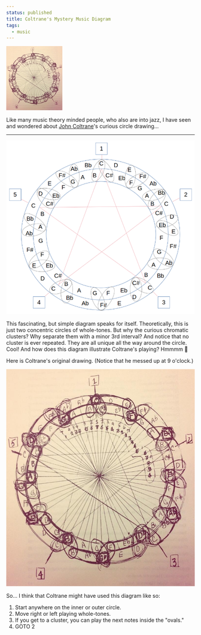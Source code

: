 ```yaml
---                                                                                                                                                                          
status: published
title: Coltrane's Mystery Music Diagram
tags:
  - music
---
```


![coltrane-circle-drawing](coltrane-circle-drawing-sm.jpg)

Like many music theory minded people, who also are into jazz, I have seen and wondered about [John Coltrane](https://en.wikipedia.org/wiki/John_Coltrane)'s curious circle drawing...

---

![coltrane-circle-diagram](coltrane-circle-diagram.png)

This fascinating, but simple diagram speaks for itself.  Theoretically, this is just two concentric circles of whole-tones.  But why the curious chromatic clusters?  Why separate them with a minor 3rd interval?  And notice that no cluster is ever repeated.  They are all unique all the way around the circle.  Cool!  And how does this diagram illustrate Coltrane's playing?  Hmmmm 🤔

Here is Coltrane's original drawing.  (Notice that he messed up at 9 o'clock.)

![coltrane-circle-drawing](coltrane-circle-drawing.jpg)

So... I think that Coltrane might have used this diagram like so:

1. Start anywhere on the inner or outer circle.
2. Move right or left playing whole-tones.
3. If you get to a cluster, you can play the next notes inside the "ovals."
4. GOTO 2
